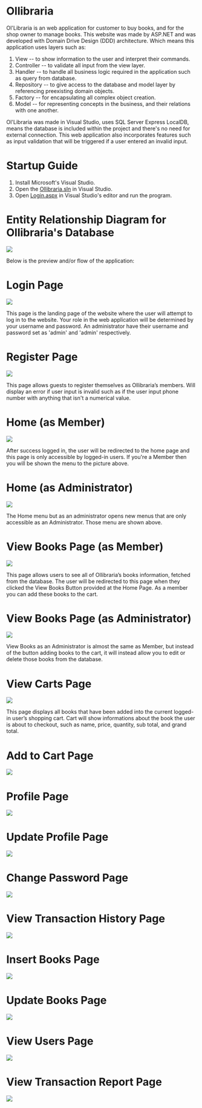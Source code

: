 # Ollibraria
Ol'Libraria is an web application for customer to buy books, and for the shop owner to manage books. This website was made by ASP.NET and was developed with Domain Drive Design (DDD) architecture. Which means this application uses layers such as:

1. View -- to show information to the user and interpret their commands.
2. Controller -- to validate all input from the view layer.
3. Handler -- to handle all business logic required in the application such as query from database.
4. Repository -- to give access to the database and model layer by referencing preexisting domain objects.
5. Factory -- for encapsulating all complex object creation.
6. Model -- for representing concepts in the business, and their relations with one another.

Ol'Libraria was made in Visual Studio, uses SQL Server Express LocalDB, means the database is included within the project and there's no need for external connection. This web application also incorporates features such as input validation that will be triggered if a user entered an invalid input.

# Startup Guide
1. Install Microsoft's Visual Studio.
2. Open the [Ollibraria.sln](Ollibraria.sln) in Visual Studio.
3. Open [Login.aspx](Ollibraria/View/Login.aspx) in Visual Studio's editor and run the program.

# Entity Relationship Diagram for Ollibraria's Database
![](pic/0database.jpg)

Below is the preview and/or flow of the application:
# Login Page
![](pic/1login.jpg)

This page is the landing page of the website where the user will attempt to log in to the website. Your role in the web application will be determined by your username and password. An administrator have their username and password set as 'admin' and 'admin' respectively.

# Register Page
![](pic/2register.jpg)

This page allows guests to register themselves as Ollibraria’s members. Will display an error if user input is invalid such as if the user input phone number with anything that isn't a numerical value.

# Home (as Member)
![](pic/3home1.jpg)

After success logged in, the user will be redirected to the home page and this page is only accessible by logged-in users. If you're a Member then you will be shown the menu to the picture above.


# Home (as Administrator)
![](pic/3home2.jpg)

The Home menu but as an administrator opens new menus that are only accessible as an Administrator. Those menu are shown above.


# View Books Page (as Member)
![](pic/4viewbooks1.jpg)

This page allows users to see all of Ollibraria’s books information, fetched from the database. The user will be redirected to this page when they clicked the View Books Button provided at the Home Page. As a member you can add these books to the cart.

# View Books Page (as Administrator)
![](pic/4viewbooks2.jpg)

View Books as an Administrator is almost the same as Member, but instead of the button adding books to the cart, it will instead allow you to edit or delete those books from the database.

# View Carts Page
![](pic/5viewcarts.jpg)

This page displays all books that have been added into the current logged-in user’s shopping cart. Cart will show informations about the book the user is about to checkout, such as name, price, quantity, sub total, and grand total.

# Add to Cart Page
![](pic/6addtocart.jpg)


# Profile Page
![](pic/7profile.jpg)


# Update Profile Page
![](pic/8updateprofile.jpg)


# Change Password Page
![](pic/9changepassword.jpg)


# View Transaction History Page
![](pic/10viewtransactionhistory.jpg)


# Insert Books Page
![](pic/12insertbook.jpg)


# Update Books Page
![](pic/11updatebook.jpg)


# View Users Page
![](pic/13viewusers.jpg)


# View Transaction Report Page
![](pic/14viewtransactionreport.jpg)


